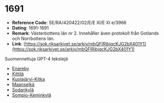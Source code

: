 # 1691

- **Reference Code**: SE/RA/420422/02/E/E XI/E XI e/3966
- **Dating**: 1691-1691
- **Remark**: Västerbottens län nr 2. Innehåller även protokoll från Gotlands och Norrbottens län.
- **Link**: [https://sok.riksarkivet.se/arkiv/mbQFlRibjqcKJG2bX401Y1](https://sok.riksarkivet.se/arkiv/mbQFlRibjqcKJG2bX401Y1)


Suomennettuja GPT-4 tekstejä

- [Enareby](Enareby-bundle-gpt-fi.md)
- [Kittilä](Kittilä-bundle-gpt-fi.md)
- [Kuolajärvi-Kitka](Kuolajärvi-Kitka-bundle-gpt-fi.md)
- [Maanselkä](Maanselkä-bundle-gpt-fi.md)
- [Sodankylä](Sodankylä-bundle-gpt-fi.md)
- [Sompio-Keminkylä](Sompio-Keminkylä-bundle-gpt-fi.md)